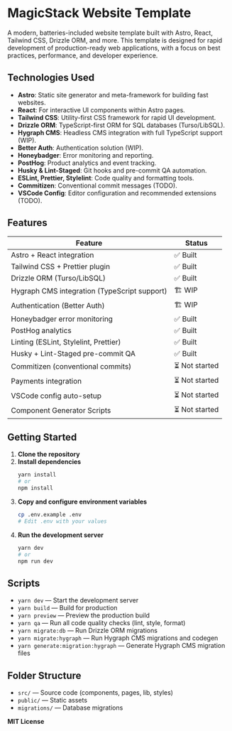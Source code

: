 # MagicStack Website Template

A modern, batteries-included website template built with Astro, React, Tailwind CSS, Drizzle ORM, and more. This template is designed for rapid development of production-ready web applications, with a focus on best practices, performance, and developer experience.

## Technologies Used

- **Astro**: Static site generator and meta-framework for building fast websites.
- **React**: For interactive UI components within Astro pages.
- **Tailwind CSS**: Utility-first CSS framework for rapid UI development.
- **Drizzle ORM**: TypeScript-first ORM for SQL databases (Turso/LibSQL).
- **Hygraph CMS**: Headless CMS integration with full TypeScript support (WIP).
- **Better Auth**: Authentication solution (WIP).
- **Honeybadger**: Error monitoring and reporting.
- **PostHog**: Product analytics and event tracking.
- **Husky & Lint-Staged**: Git hooks and pre-commit QA automation.
- **ESLint, Prettier, Stylelint**: Code quality and formatting tools.
- **Commitizen**: Conventional commit messages (TODO).
- **VSCode Config**: Editor configuration and recommended extensions (TODO).

## Features

| Feature                                      | Status        |
|----------------------------------------------|---------------|
| Astro + React integration                    | ✅ Built      |
| Tailwind CSS + Prettier plugin               | ✅ Built      |
| Drizzle ORM (Turso/LibSQL)                   | ✅ Built      |
| Hygraph CMS integration (TypeScript support) | 🏗️ WIP        |
| Authentication (Better Auth)                 | 🏗️ WIP        |
| Honeybadger error monitoring                 | ✅ Built      |
| PostHog analytics                            | ✅ Built      |
| Linting (ESLint, Stylelint, Prettier)        | ✅ Built      |
| Husky + Lint-Staged pre-commit QA            | ✅ Built      |
| Commitizen (conventional commits)            | ⏳ Not started|
| Payments integration                         | ⏳ Not started|
| VSCode config auto-setup                     | ⏳ Not started|
| Component Generator Scripts                  | ⏳ Not started|

## Getting Started

1. **Clone the repository**
2. **Install dependencies**
   ```bash
   yarn install
   # or
   npm install
   ```
3. **Copy and configure environment variables**
   ```bash
   cp .env.example .env
   # Edit .env with your values
   ```
4. **Run the development server**
   ```bash
   yarn dev
   # or
   npm run dev
   ```

## Scripts

- `yarn dev` — Start the development server
- `yarn build` — Build for production
- `yarn preview` — Preview the production build
- `yarn qa` — Run all code quality checks (lint, style, format)
- `yarn migrate:db` — Run Drizzle ORM migrations
- `yarn migrate:hygraph` — Run Hygraph CMS migrations and codegen
- `yarn generate:migration:hygraph` — Generate Hygraph CMS migration files

## Folder Structure

- `src/` — Source code (components, pages, lib, styles)
- `public/` — Static assets
- `migrations/` — Database migrations

**MIT License**
